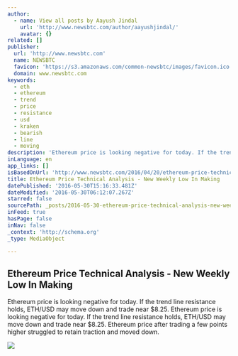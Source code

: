 ```yaml
---
author:
  - name: View all posts by Aayush Jindal
    url: 'http://www.newsbtc.com/author/aayushjindal/'
    avatar: {}
related: []
publisher:
  url: 'http://www.newsbtc.com'
  name: NEWSBTC
  favicon: 'https://s3.amazonaws.com/common-newsbtc/images/favicon.ico'
  domain: www.newsbtc.com
keywords:
  - eth
  - ethereum
  - trend
  - price
  - resistance
  - usd
  - kraken
  - bearish
  - line
  - moving
description: 'Ethereum price is looking negative for today. If the trend line resistance holds, ETH/USD may move down and trade near $8.25. Ethereum price is looking negative for today. If the trend line resistance holds, ETH/USD may move down and trade near $8.25. Ethereum price after trading a few points higher struggled to retain traction and moved down.'
inLanguage: en
app_links: []
isBasedOnUrl: 'http://www.newsbtc.com/2016/04/20/ethereum-price-technical-analysis-new-weekly-low-making/'
title: Ethereum Price Technical Analysis - New Weekly Low In Making
datePublished: '2016-05-30T15:16:33.481Z'
dateModified: '2016-05-30T06:12:07.267Z'
starred: false
sourcePath: _posts/2016-05-30-ethereum-price-technical-analysis-new-weekly-low-in-making.md
inFeed: true
hasPage: false
inNav: false
_context: 'http://schema.org'
_type: MediaObject

---
```

<article style=""><h1>Ethereum Price Technical Analysis - New Weekly Low In Making</h1><p>Ethereum price is looking negative for today. If the trend line resistance holds, ETH/USD may move down and trade near $8.25. Ethereum price is looking negative for today. If the trend line resistance holds, ETH/USD may move down and trade near $8.25. Ethereum price after trading a few points higher struggled to retain traction and moved down.</p><img src="http://s3.amazonaws.com/main-newsbtc-images/2016/04/20025843/Ethereum14-3.png" /></article>